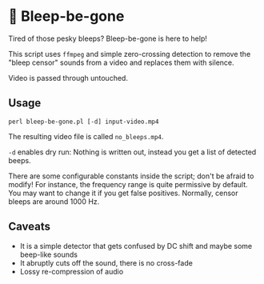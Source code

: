 # 🤬 Bleep-be-gone

Tired of those pesky bleeps? Bleep-be-gone is here to help!

This script uses `ffmpeg` and simple zero-crossing detection to
remove the "bleep censor" sounds from a video and replaces them with silence.

Video is passed through untouched.

## Usage

`perl bleep-be-gone.pl [-d] input-video.mp4`

The resulting video file is called `no_bleeps.mp4`.

`-d` enables dry run: Nothing is written out, instead you get a list of detected beeps.

There are some configurable constants inside the script; don't be afraid to modify!
For instance, the frequency range is quite permissive by default. You may want to change
it if you get false positives. Normally, censor bleeps are around 1000 Hz.

## Caveats

* It is a simple detector that gets confused by DC shift and maybe some beep-like sounds
* It abruptly cuts off the sound, there is no cross-fade
* Lossy re-compression of audio
